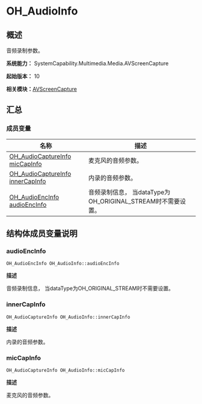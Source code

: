 # OH_AudioInfo


## 概述

音频录制参数。

**系统能力：** SystemCapability.Multimedia.Media.AVScreenCapture

**起始版本：** 10

**相关模块：**[AVScreenCapture](_a_v_screen_capture.md)


## 汇总


### 成员变量

| 名称 | 描述 | 
| -------- | -------- |
| [OH_AudioCaptureInfo](_o_h___audio_capture_info.md) [micCapInfo](#miccapinfo) | 麦克风的音频参数。 | 
| [OH_AudioCaptureInfo](_o_h___audio_capture_info.md) [innerCapInfo](#innercapinfo) | 内录的音频参数。 | 
| [OH_AudioEncInfo](_o_h___audio_enc_info.md) [audioEncInfo](#audioencinfo) | 音频录制信息， 当dataType为OH_ORIGINAL_STREAM时不需要设置。 | 


## 结构体成员变量说明


### audioEncInfo

```
OH_AudioEncInfo OH_AudioInfo::audioEncInfo
```

**描述**

音频录制信息， 当dataType为OH_ORIGINAL_STREAM时不需要设置。



### innerCapInfo

```
OH_AudioCaptureInfo OH_AudioInfo::innerCapInfo
```

**描述**

内录的音频参数。


### micCapInfo

```
OH_AudioCaptureInfo OH_AudioInfo::micCapInfo
```

**描述**

麦克风的音频参数。
